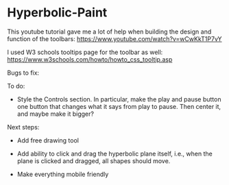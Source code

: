 # Hyperbolic-Paint

This youtube tutorial gave me a lot of help when building the design and function of the toolbars:
https://www.youtube.com/watch?v=wCwKkT1P7vY

I used W3 schools tooltips page for the toolbar as well: https://www.w3schools.com/howto/howto_css_tooltip.asp

Bugs to fix:

To do:

- Style the Controls section. In particular, make the play and pause button one button that changes what it says from play to pause. Then center it, and maybe make it bigger?

Next steps:

- Add free drawing tool

- Add ability to click and drag the hyperbolic plane itself, i.e., when the plane is clicked and dragged, all shapes should move.

- Make everything mobile friendly